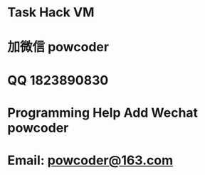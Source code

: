 # Task Hack VM
# 加微信 powcoder

# QQ 1823890830

# Programming Help Add Wechat powcoder

# Email: powcoder@163.com

